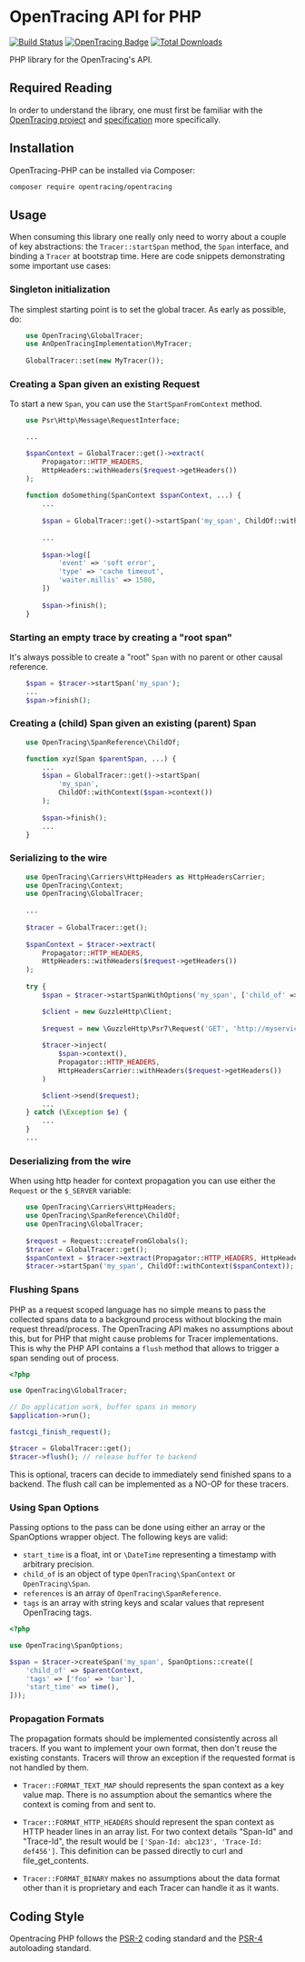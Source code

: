 # OpenTracing API for PHP

[![Build Status](https://travis-ci.org/opentracing/opentracing-php.svg?branch=master)](https://travis-ci.org/opentracing/opentracing-php) [![OpenTracing Badge](https://img.shields.io/badge/OpenTracing-enabled-blue.svg)](http://opentracing.io) [![Total Downloads](https://poser.pugx.org/opentracing/opentracing/downloads)](https://packagist.org/packages/opentracing/opentracing)

PHP library for the OpenTracing's API.

## Required Reading

In order to understand the library, one must first be familiar with the
[OpenTracing project](http://opentracing.io) and
[specification](http://opentracing.io/documentation/pages/spec.html) more specifically.

## Installation

OpenTracing-PHP can be installed via Composer:

```bash
composer require opentracing/opentracing
```

## Usage

When consuming this library one really only need to worry about a couple of key
abstractions: the `Tracer::startSpan` method, the `Span` interface, and binding
a `Tracer` at bootstrap time. Here are code snippets demonstrating some important
use cases:

### Singleton initialization

The simplest starting point is to set the global tracer. As early as possible, do:

```php
    use OpenTracing\GlobalTracer;
    use AnOpenTracingImplementation\MyTracer;
    
    GlobalTracer::set(new MyTracer());
```

### Creating a Span given an existing Request

To start a new `Span`, you can use the `StartSpanFromContext` method.

```php
    use Psr\Http\Message\RequestInterface;

    ...

    $spanContext = GlobalTracer::get()->extract(
        Propagator::HTTP_HEADERS,
        HttpHeaders::withHeaders($request->getHeaders())
    );
    
    function doSomething(SpanContext $spanContext, ...) {
        ...
        
        $span = GlobalTracer::get()->startSpan('my_span', ChildOf::withContext($spanContext));
        
        ...
        
        $span->log([
            'event' => 'soft error',
            'type' => 'cache timeout',
            'waiter.millis' => 1500,
        ])
        
        $span->finish();
    }
```

### Starting an empty trace by creating a "root span"

It's always possible to create a "root" `Span` with no parent or other causal
reference.

```php
    $span = $tracer->startSpan('my_span');
    ...
    $span->finish();
```

### Creating a (child) Span given an existing (parent) Span

```php
    use OpenTracing\SpanReference\ChildOf;

    function xyz(Span $parentSpan, ...) {
        ...
        $span = GlobalTracer::get()->startSpan(
            'my_span',
            ChildOf::withContext($span->context())
        );
        
        $span->finish();
        ...
    }
```

### Serializing to the wire

```php
    use OpenTracing\Carriers\HttpHeaders as HttpHeadersCarrier;
    use OpenTracing\Context;
    use OpenTracing\GlobalTracer;
    
    ...
    
    $tracer = GlobalTracer::get(); 
    
    $spanContext = $tracer->extract(
        Propagator::HTTP_HEADERS,
        HttpHeaders::withHeaders($request->getHeaders())
    );
    
    try {
        $span = $tracer->startSpanWithOptions('my_span', ['child_of' => $spanContext]);

        $client = new GuzzleHttp\Client;
        
        $request = new \GuzzleHttp\Psr7\Request('GET', 'http://myservice');
        
        $tracer->inject(
            $span->context(),
            Propagator::HTTP_HEADERS,
            HttpHeadersCarrier::withHeaders($request->getHeaders())
        )

        $client->send($request);
        ...
    } catch (\Exception $e) {
        ...
    }
    ...        
```

### Deserializing from the wire

When using http header for context propagation you can use either the `Request` or the `$_SERVER` variable:

```php
    use OpenTracing\Carriers\HttpHeaders;
    use OpenTracing\SpanReference\ChildOf;
    use OpenTracing\GlobalTracer;
    
    $request = Request::createFromGlobals();
    $tracer = GlobalTracer::get();
    $spanContext = $tracer->extract(Propagator::HTTP_HEADERS, HttpHeaders::fromRequest($request));
    $tracer->startSpan('my_span', ChildOf::withContext($spanContext)); 
```

### Flushing Spans

PHP as a request scoped language has no simple means to pass the collected spans
data to a background process without blocking the main request thread/process.
The OpenTracing API makes no assumptions about this, but for PHP that might
cause problems for Tracer implementations. This is why the PHP API contains a
`flush` method that allows to trigger a span sending out of process.

```php
<?php

use OpenTracing\GlobalTracer;

// Do application work, buffer spans in memory
$application->run();

fastcgi_finish_request();

$tracer = GlobalTracer::get();
$tracer->flush(); // release buffer to backend
```

This is optional, tracers can decide to immediately send finished spans to a
backend. The flush call can be implemented as a NO-OP for these tracers.


### Using Span Options

Passing options to the pass can be done using either an array or the
SpanOptions wrapper object. The following keys are valid:

- `start_time` is a float, int or `\DateTime` representing a timestamp with arbitrary precision.
- `child_of` is an object of type `OpenTracing\SpanContext` or `OpenTracing\Span`.
- `references` is an array of `OpenTracing\SpanReference`. 
- `tags` is an array with string keys and scalar values that represent OpenTracing tags.

```php
<?php

use OpenTracing\SpanOptions;

$span = $tracer->createSpan('my_span', SpanOptions::create([
    'child_of' => $parentContext,
    'tags' => ['foo' => 'bar'],
    'start_time' => time(),
]));
```

### Propagation Formats

The propagation formats should be implemented consistently across all tracers.
If you want to implement your own format, then don't reuse the existing constants.
Tracers will throw an exception if the requested format is not handled by them.

- `Tracer::FORMAT_TEXT_MAP` should represents the span context as a key value map. There is no
  assumption about the semantics where the context is coming from and sent to.

- `Tracer::FORMAT_HTTP_HEADERS` should represent the span context as HTTP header lines
  in an array list. For two context details "Span-Id" and "Trace-Id", the
  result would be `['Span-Id: abc123', 'Trace-Id: def456']`. This definition can be
  passed directly to curl and file_get_contents.

- `Tracer::FORMAT_BINARY` makes no assumptions about the data format other than it is
  proprietary and each Tracer can handle it as it wants.

## Coding Style

Opentracing PHP follows the [PSR-2](https://github.com/php-fig/fig-standards/blob/master/accepted/PSR-2-coding-style-guide.md)
coding standard and the [PSR-4](https://github.com/php-fig/fig-standards/blob/master/accepted/PSR-4-autoloader.md) autoloading standard.
